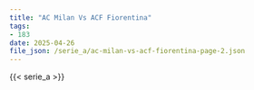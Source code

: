 ```yaml
---
title: "AC Milan Vs ACF Fiorentina"
tags:
- 183
date: 2025-04-26
file_json: /serie_a/ac-milan-vs-acf-fiorentina-page-2.json
---
```


{{< serie_a >}}
